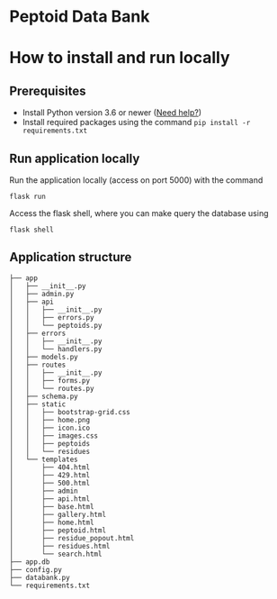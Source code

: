 # Peptoid Data Bank
# How to install and run locally
## Prerequisites
- Install Python version 3.6 or newer ([Need help?](https://realpython.com/installing-python/))
- Install required packages using the command `pip install -r requirements.txt`

## Run application locally
Run the application locally (access on port 5000) with the command
```
flask run
```
Access the flask shell, where you can make query the database using
```
flask shell
```

## Application structure
```
├── app
│   ├── __init__.py
│   ├── admin.py
│   ├── api
│   │   ├── __init__.py
│   │   ├── errors.py
│   │   └── peptoids.py
│   ├── errors
│   │   ├── __init__.py
│   │   └── handlers.py
│   ├── models.py
│   ├── routes
│   │   ├── __init__.py
│   │   ├── forms.py
│   │   └── routes.py
│   ├── schema.py
│   ├── static
│   │   ├── bootstrap-grid.css
│   │   ├── home.png
│   │   ├── icon.ico
│   │   ├── images.css
│   │   ├── peptoids
│   │   └── residues
│   └── templates
│       ├── 404.html
│       ├── 429.html
│       ├── 500.html
│       ├── admin
│       ├── api.html
│       ├── base.html
│       ├── gallery.html
│       ├── home.html
│       ├── peptoid.html
│       ├── residue_popout.html
│       ├── residues.html
│       └── search.html
├── app.db
├── config.py
├── databank.py
└── requirements.txt
```
